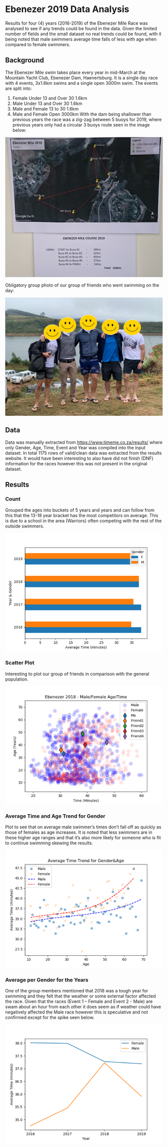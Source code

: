 # Ebenezer 2019 Data Analysis

Results for four (4) years (2016-2019) of the Ebenezer Mile Race was analysed to see if any trends could be found in the data. Given the limited number of fields and the small dataset no real trends could be found, with it being noted that male swimmers average time falls of less with age when compared to female swimmers. 
## Background
The Ebenezer Mile swim takes place every year in mid-March at the Mountain Yacht Club, Ebenezer Dam, Haenertsburg. It is a single day race with 4 events, 3x1.6km swims and a single open 3000m swim. The events are split into:
1.	Female Under 13 and Over 30 1.6km
2.	Male Under 13 and Over 30 1.6km
3.	Male and Female 13 to 30 1.6km
4.	Male and Female Open 3000km
With the dam being shallower than previous years the race was a zig-zag between 5 buoys for 2019, where previous years only had a circular 3 buoys route seen in the image below:

![alt text](https://github.com/rokaN8/ebenezer/blob/master/Photos/Ebenezer_Race.jpeg?raw=true)

Obligatory group photo of our group of friends who went swimming on the day:

![alt text](https://github.com/rokaN8/ebenezer/blob/master/Photos/Ebenezer_GroupPhoto.jpg?raw=true)

## Data
Data was manually extracted from https://www.timeme.co.za/results/ where only Gender, Age, Time, Event and Year was compiled into the input dataset. In total 1175 rows of valid/clean data was extracted from the results website. It would have been interesting to also have did not finish (DNF) information for the races however this was not present in the original dataset.
## Results 
### Count
Grouped the ages into buckets of 5 years and years and can follow from this that the 13-18 year bracket has the most competitors on average. This is due to a school in the area (Warriors) often competing with the rest of the outside swimmers.

![alt text](https://github.com/rokaN8/ebenezer/blob/master/Results/AgeAverageCount.png?raw=true)

### Scatter Plot
Interesting to plot our group of friends in comparison with the general population.

![alt text](https://github.com/rokaN8/ebenezer/blob/master/Results/Scatter.png?raw=true)

### Average Time and Age Trend for Gender
Plot to see that on average male swimmer’s times don’t fall off as quickly as those of females as age increases. It is noted that less swimmers are in these higher age ranges and that it’s also more likely for someone who is fit to continue swimming skewing the results.

![alt text](https://github.com/rokaN8/ebenezer/blob/master/Results/Trend.png?raw=true)

### Average per Gender for the Years
One of the group members mentioned that 2018 was a tough year for swimming and they felt that the weather or some external factor affected the race. Given that the races (Event 1 – Female and Event 2 - Male) are swam about an hour from each other it does seem as if weather could have negatively affected the Male race however this is speculative and not confirmed except for the spike seen below.

![alt text](https://github.com/rokaN8/ebenezer/blob/master/Results/AverageLine.png?raw=true)
